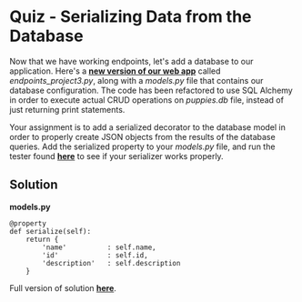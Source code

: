 # Quiz - Serializing Data from the Database

Now that we have working endpoints, let's add a database to our application. Here's a **[new version of our web app](https://github.com/udacity/APIs/tree/master/Lesson_3/05_Serializing%20data%20from%20the%20database/Starter%20Code)** called *endpoints_project3.py*, along with a *models.py* file that contains our database configuration. The code has been refactored to use SQL Alchemy in order to execute actual CRUD operations on *puppies.db* file, instead of just returning print statements.

Your assignment is to add a serialized decorator to the database model in order to properly create JSON objects from the results of the database queries. Add the serialized property to your *models.py* file, and run the tester found **[here](https://github.com/udacity/APIs/tree/master/Lesson_3/05_Serializing%20data%20from%20the%20database/Starter%20Code)** to see if your serializer works properly.

## Solution

**models.py**
```
@property
def serialize(self):
    return {
        'name'          : self.name,
        'id'            : self.id,
        'description'   : self.description
    }
```
Full version of solution **[here](https://github.com/udacity/APIs/tree/master/Lesson_3/05_Serializing%20data%20from%20the%20database/Solution%20Code)**.
